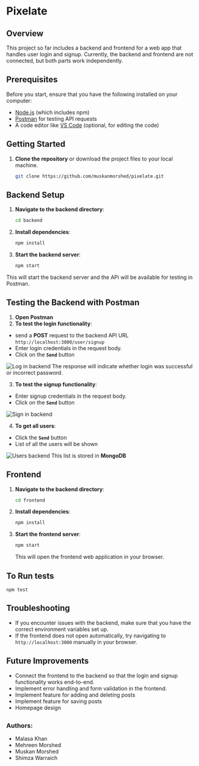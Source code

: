 # Pixelate

## Overview

This project so far includes a backend and frontend for a web app that handles user login and signup. Currently, the backend and frontend are not connected, but both parts work independently.

## Prerequisites

Before you start, ensure that you have the following installed on your computer:

- [Node.js](https://nodejs.org/) (which includes npm)
- [Postman](https://www.postman.com/downloads/) for testing API requests
- A code editor like [VS Code](https://code.visualstudio.com/) (optional, for editing the code)

## Getting Started

1. **Clone the repository** or download the project files to your local machine.
    ```bash
    git clone https://github.com/muskanmorshed/pixelate.git
    ```
## Backend Setup
1. **Navigate to the backend directory**:
   ```bash
   cd backend
    ```
2. **Install dependencies**:
    ```bash
    npm install
    ```
3. **Start the backend server**:
    ```bash
    npm start
    ```
This will start the backend server and the APi will be available for testing in Postman.

## Testing the Backend with Postman
1. **Open Postman**
2. **To test the login functionality**: 
- send a **POST** request to the backend API URL `http://localhost:3000/user/signup`
- Enter login credentials in the request body.
- Click on the **`Send`** button

![Log in backend](images/login_screenshot_backend.png)
The response will indicate whether login was successful or incorrect password.

3. **To test the signup functionality**:   
- Enter signup credentials in the request body.
- Click on the **`Send`** button

![Sign in backend](images/signup_screenshot_backend.png)

4. **To get all users**:
- Click the **`Send`** button
- List of all the users will be shown

![Users backend](images/users_screenshot_backend.png)
 This list is stored in **MongoDB**

## Frontend
1. **Navigate to the backend directory**:
    ```bash
    cd frontend
    ```
2. **Install dependencies**:
    ```bash
    npm install
    ```
3. **Start the frontend server**:
    ```bash
    npm start
    ```
    This will open the frontend web application in your browser.

## To Run tests
    npm test

## Troubleshooting
- If you encounter issues with the backend, make sure that you have the correct environment variables set up.
- If the frontend does not open automatically, try navigating to `http://localhost:3000` manually in your browser.

## Future Improvements
- Connect the frontend to the backend so that the login and signup functionality works end-to-end.
- Implement error handling and form validation in the frontend.
- Implement feature for adding and deleting posts
- Implement feature for saving posts
- Homepage design
##
### Authors:
- Malasa Khan
- Mehreen Morshed
- Muskan Morshed
- Shimza Warraich
